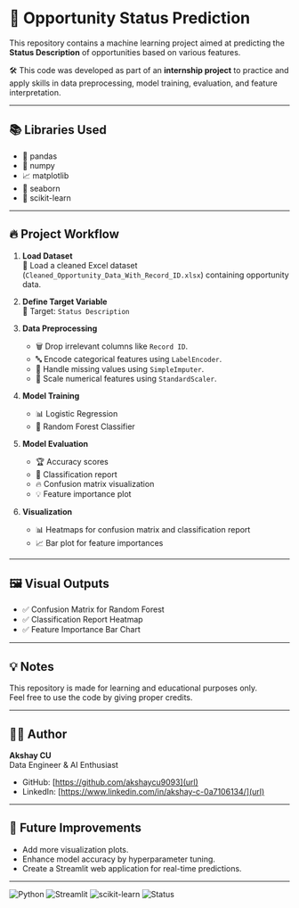 # 🚀 Opportunity Status Prediction

This repository contains a machine learning project aimed at predicting the **Status Description** of opportunities based on various features.

🛠️ This code was developed as part of an **internship project** to practice and apply skills in data preprocessing, model training, evaluation, and feature interpretation.

---

## 📚 Libraries Used
- 🐼 pandas
- 🧮 numpy
- 📈 matplotlib
- 🎨 seaborn
- 🤖 scikit-learn

---

## 🔥 Project Workflow

1. **Load Dataset**  
   📂 Load a cleaned Excel dataset (`Cleaned_Opportunity_Data_With_Record_ID.xlsx`) containing opportunity data.

2. **Define Target Variable**  
   🎯 Target: `Status Description`

3. **Data Preprocessing**
   - 🗑️ Drop irrelevant columns like `Record ID`.
   - 🔤 Encode categorical features using `LabelEncoder`.
   - 🧹 Handle missing values using `SimpleImputer`.
   - 📏 Scale numerical features using `StandardScaler`.

4. **Model Training**
   - 📊 Logistic Regression
   - 🌳 Random Forest Classifier

5. **Model Evaluation**
   - 🏆 Accuracy scores
   - 📜 Classification report
   - 🔥 Confusion matrix visualization
   - 💡 Feature importance plot

6. **Visualization**
   - 📊 Heatmaps for confusion matrix and classification report
   - 📈 Bar plot for feature importances

---

## 🖼️ Visual Outputs

- ✅ Confusion Matrix for Random Forest
- ✅ Classification Report Heatmap
- ✅ Feature Importance Bar Chart

---
## 💡 Notes

This repository is made for learning and educational purposes only.  
Feel free to use the code by giving proper credits.

---

## 👨‍💻 Author

**Akshay CU**  
Data Engineer & AI Enthusiast

- GitHub: [https://github.com/akshaycu9093](url)
- LinkedIn: [https://www.linkedin.com/in/akshay-c-0a7106134/](url)

---

## 🌟 Future Improvements

- Add more visualization plots.
- Enhance model accuracy by hyperparameter tuning.
- Create a Streamlit web application for real-time predictions.

---

![Python](https://img.shields.io/badge/Python-3.10-blue.svg)
![Streamlit](https://img.shields.io/badge/Streamlit-%E2%9D%A4-red)
![scikit-learn](https://img.shields.io/badge/scikit--learn-ML-orange)
![Status](https://img.shields.io/badge/Status-Active-brightgreen)




